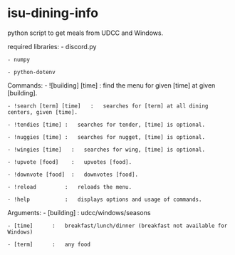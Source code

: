 # isu-dining-info
python script to get meals from UDCC and Windows.

required libraries: 
    - discord.py
    
    - numpy
    
    - python-dotenv

Commands:
    - ![building] [time]      :   find the menu for given [time] at given [building].
    
    - !search [term] [time]   :   searches for [term] at all dining centers, given [time].
    
    - !tendies [time] :   searches for tender, [time] is optional.
    
    - !nuggies [time] :   searches for nugget, [time] is optional.
    
    - !wingies [time]   :   searches for wing, [time] is optional.
    
    - !upvote [food]    :   upvotes [food].
    
    - !downvote [food]  :   downvotes [food].
    
    - !reload         :   reloads the menu.
    
    - !help           :   displays options and usage of commands.


Arguments:
    - [building]  :   udcc/windows/seasons
    
    - [time]      :   breakfast/lunch/dinner (breakfast not available for Windows)
    
    - [term]      :   any food
